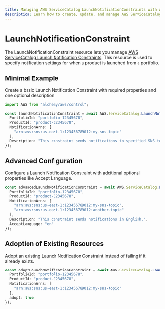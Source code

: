 ```yaml
---
title: Managing AWS ServiceCatalog LaunchNotificationConstraints with Alchemy
description: Learn how to create, update, and manage AWS ServiceCatalog LaunchNotificationConstraints using Alchemy Cloud Control.
---
```


# LaunchNotificationConstraint

The LaunchNotificationConstraint resource lets you manage [AWS ServiceCatalog Launch Notification Constraints](https://docs.aws.amazon.com/servicecatalog/latest/userguide/). This resource is used to specify notification settings for when a product is launched from a portfolio.

## Minimal Example

Create a basic Launch Notification Constraint with required properties and one optional description.

```ts
import AWS from "alchemy/aws/control";

const launchNotificationConstraint = await AWS.ServiceCatalog.LaunchNotificationConstraint("launchNotificationConstraint1", {
  PortfolioId: "portfolio-12345678",
  ProductId: "product-12345678",
  NotificationArns: [
    "arn:aws:sns:us-east-1:123456789012:my-sns-topic"
  ],
  Description: "This constraint sends notifications to specified SNS topics."
});
```

## Advanced Configuration

Configure a Launch Notification Constraint with additional optional properties like Accept Language.

```ts
const advancedLaunchNotificationConstraint = await AWS.ServiceCatalog.LaunchNotificationConstraint("advancedLaunchNotificationConstraint", {
  PortfolioId: "portfolio-12345678",
  ProductId: "product-12345678",
  NotificationArns: [
    "arn:aws:sns:us-east-1:123456789012:my-sns-topic",
    "arn:aws:sns:us-east-1:123456789012:another-topic"
  ],
  Description: "This constraint sends notifications in English.",
  AcceptLanguage: "en"
});
```

## Adoption of Existing Resources

Adopt an existing Launch Notification Constraint instead of failing if it already exists.

```ts
const adoptLaunchNotificationConstraint = await AWS.ServiceCatalog.LaunchNotificationConstraint("adoptLaunchNotificationConstraint", {
  PortfolioId: "portfolio-12345678",
  ProductId: "product-12345678",
  NotificationArns: [
    "arn:aws:sns:us-east-1:123456789012:my-sns-topic"
  ],
  adopt: true
});
```
